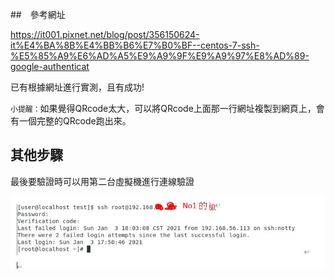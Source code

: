 ##　參考網址

https://it001.pixnet.net/blog/post/356150624-it%E4%BA%8B%E4%BB%B6%E7%B0%BF--centos-7-ssh-%E5%85%A9%E6%AD%A5%E9%A9%9F%E9%A9%97%E8%AD%89-google-authenticat

已有根據網址進行實測，且有成功!

`小提醒：`如果覺得QRcode太大，可以將QRcode上面那一行網址複製到網頁上，會有一個完整的QRcode跑出來。

## 其他步驟

最後要驗證時可以用第二台虛擬機進行連線驗證

<img src="https://github.com/syuan0327/linux2/blob/master/scp.JPG">